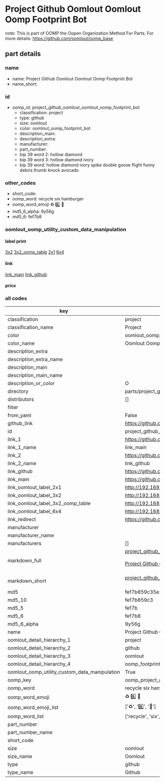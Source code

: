 # Project Github Oomlout Oomlout Oomp Footprint Bot  

note: This is part of OOMP the Oopen Organization Method For Parts. For more details: https://github.com/oomlout/oomp_base

##  part details
  







### name
* name: Project Github Oomlout Oomlout Oomp Footprint Bot
* name_short: 
### id
* oomp_id: project_github_oomlout_oomlout_oomp_footprint_bot
  * classification: project
  * type: github
  * size: oomlout
  * color: oomlout_oomp_footprint_bot
  * description_main: 
  * description_extra: 
  * manufacturer: 
  * part_number: 
  * bip 39 word 2: hollow diamond
  * bip 39 word 3: hollow diamond ivory
  * bip 39 word: hollow diamond ivory spike double goose flight funny debris thumb knock avocado

### other_codes
* short_code: 
* oomp_word: recycle six hamburger
* oomp_word_emoji :recycle: :six: :hamburger:
* md5_6_alpha: 9y56g
* md5_6: fef7b8






### oomlout_oomp_utility_custom_data_manipulation
#### label print
[3x2](http://192.168.1.245:1112/?label=oomp%209y56g)
[3x2_oomp_table](http://192.168.1.108:1112/?label=oomp%209y56g)
[2x1](http://192.168.1.242:1112/?label=oomp%209y56g)
[6x4](http://192.168.1.55:1112/?label=oomp%209y56g)    

#### link

[link_main](https://github.com/oomlout/oomlout_oomp_version_1_messy/tree/main/parts/project_github_oomlout_oomlout_oomp_footprint_bot) [link_github](https://github.com/oomlout/oomlout_oomp_version_1_messy/tree/main/parts/project_github_oomlout_oomlout_oomp_footprint_bot)                             

#### price







### all codes 
| key | value |  
| --- | --- |  
| classification | project |  
| classification_name | Project |  
| color | oomlout_oomp_footprint_bot |  
| color_name | Oomlout Oomp Footprint Bot |  
| description_extra |  |  
| description_extra_name |  |  
| description_main |  |  
| description_main_name |  |  
| description_or_color | O  |  
| directory | parts/project_github_oomlout_oomlout_oomp_footprint_bot |  
| distributors | [] |  
| filter |  |  
| from_yaml | False |  
| github_link | https://github.com/oomlout/oomlout_oomp_part_src/tree/main/parts/project_github_oomlout_oomlout_oomp_footprint_bot |  
| id | project_github_oomlout_oomlout_oomp_footprint_bot |  
| link_1 | https://github.com/oomlout/oomlout_oomp_version_1_messy/tree/main/parts/project_github_oomlout_oomlout_oomp_footprint_bot |  
| link_1_name | link_main |  
| link_2 | https://github.com/oomlout/oomlout_oomp_version_1_messy/tree/main/parts/project_github_oomlout_oomlout_oomp_footprint_bot |  
| link_2_name | link_github |  
| link_github | https://github.com/oomlout/oomlout_oomp_version_1_messy/tree/main/parts/project_github_oomlout_oomlout_oomp_footprint_bot |  
| link_main | https://github.com/oomlout/oomlout_oomp_version_1_messy/tree/main/parts/project_github_oomlout_oomlout_oomp_footprint_bot |  
| link_oomlout_label_2x1 | http://192.168.1.242:1112/?label=oomp%209y56g |  
| link_oomlout_label_3x2 | http://192.168.1.245:1112/?label=oomp%209y56g |  
| link_oomlout_label_3x2_oomp_table | http://192.168.1.108:1112/?label=oomp%209y56g |  
| link_oomlout_label_6x4 | http://192.168.1.55:1112/?label=oomp%209y56g |  
| link_redirect | https://github.com/oomlout/oomlout_oomp_version_1_messy/tree/main/parts/project_github_oomlout_oomlout_oomp_footprint_bot |  
| manufacturer |  |  
| manufacturer_name |  |  
| manufacturers | [] |  
| markdown_full | [project_github_oomlout_oomlout_oomp_footprint_bot](none)<br>[](none)<br>[Project Github Oomlout Oomlout Oomp Footprint Bot](none)<br><br> |  
| markdown_short | [project_github_oomlout_oomlout_oomp_footprint_bot](none)<br><br> |  
| md5 | fef7b859c35e2b1d9220dd1cedcf4b67 |  
| md5_10 | fef7b859c3 |  
| md5_5 | fef7b |  
| md5_6 | fef7b8 |  
| md5_6_alpha | 9y56g |  
| name | Project Github Oomlout Oomlout Oomp Footprint Bot |  
| oomlout_detail_hierarchy_1 | project |  
| oomlout_detail_hierarchy_2 | github |  
| oomlout_detail_hierarchy_3 | oomlout |  
| oomlout_detail_hierarchy_4 | oomp_footprint_bot |  
| oomlout_oomp_utility_custom_data_manipulation | True |  
| oomp_key | oomp_project_github_oomlout_oomlout_oomp_footprint_bot |  
| oomp_word | recycle six hamburger |  
| oomp_word_emoji | :recycle: :six: :hamburger: |  
| oomp_word_emoji_list | [':recycle:', ':six:', ':hamburger:'] |  
| oomp_word_list | ['recycle', 'six', 'hamburger'] |  
| part_number |  |  
| part_number_name |  |  
| short_code |  |  
| size | oomlout |  
| size_name | Oomlout |  
| type | github |  
| type_name | Github |  
